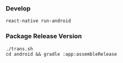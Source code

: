 ### Develop
	react-native run-android
	
### Package Release Version
	./trans.sh
	cd android && gradle :app:assembleRelease